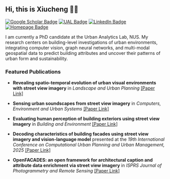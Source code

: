 ## Hi, this is Xiucheng 👋🏻

[![Google Scholar Badge](https://img.shields.io/badge/Google-Scholar-lightgrey)](https://scholar.google.com/citations?user=ThZtaeoAAAAJ&hl=en)
[![UAL Badge](https://img.shields.io/badge/UAL-PhD%20Researcher-black)](https://ual.sg/author/liang-xiucheng/)
[![LinkedIn Badge](https://img.shields.io/badge/My-LinkedIn-blue)](https://www.linkedin.com/in/xiucheng-liang/)
[![Homepage Badge](https://img.shields.io/badge/My-Homepage-brightgreen)](https://seshing.github.io/)
<!-- [![CV Badge](https://img.shields.io/badge/My-CV-critical)]() -->

I am currently a PhD candidate at the Urban Analytics Lab, NUS. My research centers on building-level investigations of urban environments, integrating computer vision, graph neural networks, and multi-modal geospatial data to predict building attributes and uncover their patterns of urban form and sustainability.

### Featured Publications
- **Revealing spatio-temporal evolution of urban visual environments with street view imagery** in *Landscape and Urban Planning* [[Paper Link]](https://doi.org/10.1016/j.landurbplan.2023.104802)

- **Sensing urban soundscapes from street view imagery** in *Computers, Environment and Urban Systems* [[Paper Link]](https://doi.org/10.1016/j.compenvurbsys.2022.101915)

- **Evaluating human perception of building exteriors using street view imagery** in *Building and Environment* [[Paper Link]](https://doi.org/10.1016/j.buildenv.2024.111875)

- **Decoding characteristics of building facades using street view imagery and vision-language model** presented at the *19th International Conference on Computational Urban Planning and Urban Management, 2025* [[Paper Link]](https://osf.io/abyqh/files/osfstorage/685400519a7097303ec89a95)

- **OpenFACADES: an open framework for architectural caption and attribute data enrichment via street view imagery** in *ISPRS Journal of Photogrammetry and Remote Sensing* [[Paper Link]](https://doi.org/10.1016/j.isprsjprs.2025.10.014)
